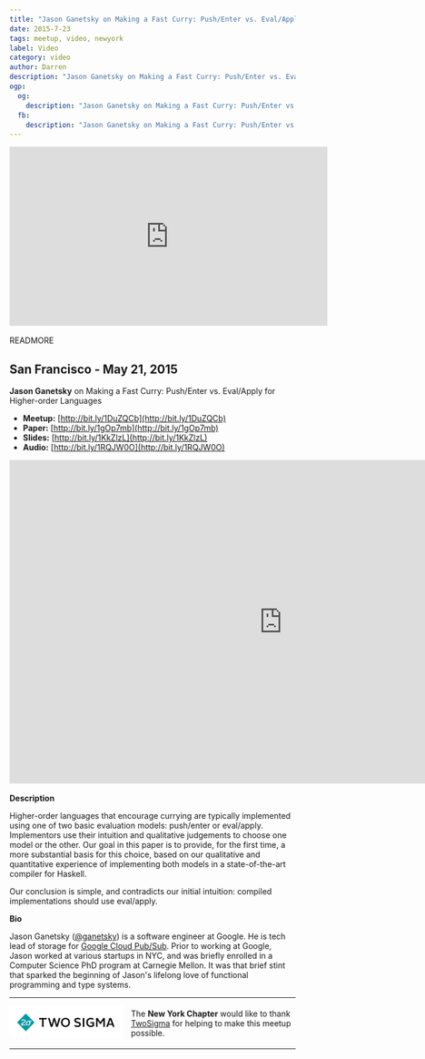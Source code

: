```yaml
---
title: "Jason Ganetsky on Making a Fast Curry: Push/Enter vs. Eval/Apply for Higher-order Languages"
date: 2015-7-23
tags: meetup, video, newyork
label: Video
category: video
author: Darren
description: "Jason Ganetsky on Making a Fast Curry: Push/Enter vs. Eval/Apply for Higher-order Languages"
ogp:
  og:
    description: "Jason Ganetsky on Making a Fast Curry: Push/Enter vs. Eval/Apply for Higher-order Languages"
  fb:
    description: "Jason Ganetsky on Making a Fast Curry: Push/Enter vs. Eval/Apply for Higher-order Languages"
---
```


<iframe class="video" width="560" height="315" src="https://www.youtube.com/embed/PDkhwIXjQHw" frameborder="0" allowfullscreen></iframe>

READMORE

## San Francisco - May 21, 2015

**Jason Ganetsky** on Making a Fast Curry: Push/Enter vs. Eval/Apply for Higher-order Languages

* **Meetup:** [http://bit.ly/1DuZQCb](http://bit.ly/1DuZQCb)
* **Paper:** [http://bit.ly/1gOp7mb](http://bit.ly/1gOp7mb)
* **Slides:** [http://bit.ly/1KkZlzL](http://bit.ly/1KkZlzL)
* **Audio:** [http://bit.ly/1RQJW0O](http://bit.ly/1RQJW0O)

<iframe src="https://docs.google.com/presentation/d/11_VNU8ov0ZQIoZZtj390gXOr4VB0BLo1Y9UcoWGgSF8/embed?start=false&loop=false&delayms=3000" frameborder="0" width="960" height="569" allowfullscreen="true" mozallowfullscreen="true" webkitallowfullscreen="true"></iframe>

**Description**

Higher-order languages that encourage currying are typically implemented using one of two basic evaluation models: push/enter or eval/apply. Implementors use their intuition and qualitative judgements to choose one model or the other. Our goal in this paper is to provide, for the first time, a more substantial basis for this choice, based on our qualitative and quantitative experience of implementing both models in a state-of-the-art compiler for Haskell.

Our conclusion is simple, and contradicts our initial intuition: compiled implementations should use eval/apply.

**Bio**

Jason Ganetsky ([@ganetsky](https://twitter.com/ganetsky)) is a software engineer at Google. He is tech lead of storage for [Google Cloud Pub/Sub](https://cloud.google.com/pubsub/docs). Prior to working at Google, Jason worked at various startups in NYC, and was briefly enrolled in a Computer Science PhD program at Carnegie Mellon. It was that brief stint that sparked the beginning of Jason's lifelong love of functional programming and type systems.

---

<p style="display: flex; flex-direction: row; justify-content: center; align-items: center;">
<a href="https://www.twosigma.com/"><img src="/images/TwoSigma_RGB.jpg" alt="TwoSigma" title="TwoSigma - Platinum Sponsor of Papers We Love NYC" style="width: 200px; margin: 0 1em 0 0;"></a> <span style="flex: 1;">The <strong>New York Chapter</strong> would like to thank <a href="http://www.twosigma.com">TwoSigma</a> for helping to make this meetup possible.</span>
</p>

---
